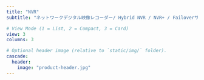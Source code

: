 ```yaml
---
title: "NVR"
subtitle: "ネットワークデジタル映像レコーダー/ Hybrid NVR / NVR+ / Failoverサーバー"

# View Mode (1 = List, 2 = Compact, 3 = Card)
view: 3
columns: 3

# Optional header image (relative to `static/img/` folder).
cascade:
  header:
    image: "product-header.jpg"
---
```

